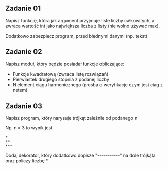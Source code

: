## Zadanie 01

Napisz funkcję, która jak argument przyjmuje listę liczby całkowitych, a zwraca wartość int jako największa liczba
z listy (nie wolno używać max). 

Dodatkowo zabezpiecz program, przed błednymi danymi (np. tekst)


## Zadanie 02

Napisz moduł, który będzie posiadał funkcje obliczające:

* Funkcje kwadratową (zwraca listę rozwiązań)
* Pierwiastek drugiego stopnia z podanej liczby
* N element ciągu harmonicznego (prośba o weryfikacje czym jest ciag z netem)

## Zadanie 03

Napisz program, który narysuje trójkąt zależnie od podanego n

Np. n = 3 to wynik jest

```
*
**
***
```

Dodaj dekorator, który dodatkowo dopisze "-----------" na dole trójkąta oraz policzy liczbę *
